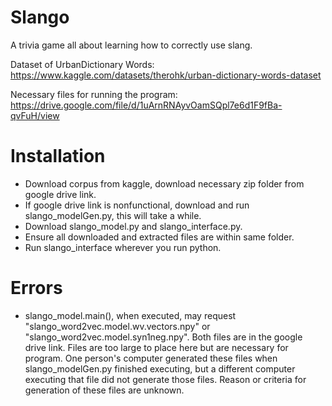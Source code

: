 # Slango
A trivia game all about learning how to correctly use slang.

Dataset of UrbanDictionary Words:
https://www.kaggle.com/datasets/therohk/urban-dictionary-words-dataset

Necessary files for running the program:
https://drive.google.com/file/d/1uArnRNAyvOamSQpl7e6d1F9fBa-qvFuH/view

# Installation
- Download corpus from kaggle, download necessary zip folder from google drive link.
- If google drive link is nonfunctional, download and run slango_modelGen.py, this will take a while.
- Download slango_model.py and slango_interface.py.
- Ensure all downloaded and extracted files are within same folder.
- Run slango_interface wherever you run python.

# Errors
- slango_model.main(), when executed, may request "slango_word2vec.model.wv.vectors.npy" or "slango_word2vec.model.syn1neg.npy".
  Both files are in the google drive link.
  Files are too large to place here but are necessary for program.
  One person's computer generated these files when slango_modelGen.py finished executing, but a different computer executing that file did not generate those files.
  Reason or criteria for generation of these files are unknown.
